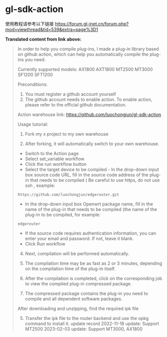 # gl-sdk-action
使用教程请参考以下链接
https://forum.gl-inet.cn/forum.php?mod=viewthread&tid=539&extra=page%3D1

**Translated content from link above:**

> In order to help you compile plug-ins, I made a plug-in library based on github action, which can help you automatically compile the plug-ins you need.
> 
> Currently supported models:
> AX1800
> AXT1800
> MT2500
> MT3000
> SF1200
> SFT1200
> 
> Preconditions:
> 1. You must register a github account yourself
> 2. The github account needs to enable action. To enable action, please refer to the official github documentation.
> 
> Action warehouse link:
> https://github.com/luochongjun/gl-sdk-action
> 
> Usage tutorial:
> 1. Fork my x project to my own warehouse
> 
> 2. After forking, it will automatically switch to your own warehouse.
> - Switch to the Action page
> - Select set_variable workflow
> - Click the run workflow button
> - Select the target device to be compiled
>       - In the drop-down input box source code URL, fill in the source code address of the plug-in that needs to be compiled
>         ( Be careful to use https, do not use ssh , example:
>   
>```
>https://github.com/luochongjun/edgerouter.git
>```
>
> - In the drop-down input box Openwrt package name, fill in the name of the plug-in that needs to be compiled (the name of the plug-in to be compiled, for example:
>
>
>```
>edgerouter
>```
>
> - If the source code requires authentication information, you can enter your email and password. If not, leave it blank.
> - Click Run workflow
> 
> 4. Next, compilation will be performed automatically.
> 5. The compilation time may be as fast as 2 or 3 minutes, depending on the compilation time of the plug-in itself.
> 
> 6. After the compilation is completed, click on the corresponding job to view the compiled plug-in compressed package.
> 7. The compressed package contains the plug-in you need to compile and all dependent software packages.
> 
> After downloading and unzipping, find the required ipk file
> 
> 5. Transfer the ipk file to the router backend and use the opkg command to install it.
> update record
> 2022-11-18 update: Support MT2500
> 2023-02-03 update: Support MT3000, AX1800
